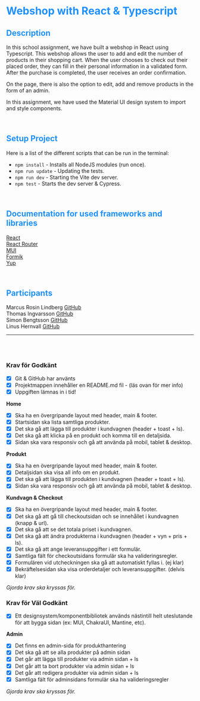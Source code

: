 # <span style="color:dodgerblue"> **Webshop with React & Typescript** </span>

## <span style="color:dodgerblue"> Description </span>

In this school assignment, we have built a webshop in React using Typescript. This webshop allows the user to add and edit the number of products in their shopping cart. When the user chooses to check out their placed order, they can fill in their personal information in a validated form. After the purchase is completed, the user receives an order confirmation.

On the page, there is also the option to edit, add and remove products in the form of an admin.

In this assignment, we have used the Material UI design system to import and style components.

<br>

## <span style="color:dodgerblue">  Setup Project </span>


Here is a list of the different scripts that can be run in the terminal:

- `npm install` - Installs all NodeJS modules (run once).
- `npm run update` - Updating the tests.
- `npm run dev` - Starting the Vite dev server.
- `npm test` - Starts the dev server & Cypress.

<br>

## <span style="color:dodgerblue"> Documentation for used frameworks and libraries</span>

[React](https://react.dev/reference/react/)<br>
[React Router](https://reactrouter.com/en/main) </br>
[MUI](https://mui.com/material-ui/getting-started/overview/)<br>
[Formik](https://formik.org/docs/overview)<br>
[Yup](https://docs.yup.io/)

<br>


## <span style="color:dodgerblue">  Participants </span>

Marcus Rosin Lindberg [GitHub](https://github.com/stenbumling)<br>
Thomas Ingvarsson [GitHub](https://github.com/GunnarIng) <br>
Simon Bengtsson [GitHub](https://github.com/Sillen00)<br>
Linus Hernvall [GitHub](https://github.com/linusHernvall)

****
<br>
<br>

### Krav för Godkänt

- [x] Git & GitHub har använts
- [x] Projektmappen innehåller en README.md fil - (läs ovan för mer info)
- [x] Uppgiften lämnas in i tid!

**Home**

- [x] Ska ha en övergripande layout med header, main & footer.
- [x] Startsidan ska lista samtliga produkter.
- [x] Det ska gå att lägga till produkter i kundvagnen (header + toast + ls).
- [x] Det ska gå att klicka på en produkt och komma till en detaljsida.
- [x] Sidan ska vara responsiv och gå att använda på mobil, tablet & desktop.

**Produkt**

- [x] Ska ha en övergripande layout med header, main & footer.
- [x] Detaljsidan ska visa all info om en produkt.
- [x] Det ska gå att lägga till produkten i kundvagnen (header + toast + ls).
- [x] Sidan ska vara responsiv och gå att använda på mobil, tablet & desktop.

**Kundvagn & Checkout**

- [x] Ska ha en övergripande layout med header, main & footer.
- [x] Det ska gå att gå till checkoutsidan och se innehållet i kundvagnen (knapp & url).
- [x] Det ska gå att se det totala priset i kundvagnen.
- [x] Det ska gå att ändra produkterna i kundvagnen (header + vyn + pris + ls).
- [x] Det ska gå att ange leveransuppgifter i ett formulär.
- [x] Samtliga fält för checkoutsidans formulär ska ha valideringsregler.
- [x] Formulären vid utcheckningen ska gå att automatiskt fyllas i. (ej klar)
- [x] Bekräftelsesidan ska visa orderdetaljer och leveransuppgifter. (delvis klar)

_Gjorda krav ska kryssas för._

### Krav för Väl Godkänt

- [x] Ett designsystem/komponentbibliotek används nästintill helt uteslutande för att bygga sidan (ex: MUI, ChakraUI, Mantine, etc).

**Admin**

- [x] Det finns en admin-sida för produkthantering
- [x] Det ska gå att se alla produkter på admin sidan
- [x] Det går att lägga till produkter via admin sidan + ls
- [x] Det går att ta bort produkter via admin sidan + ls
- [x] Det går att redigera produkter via admin sidan + ls
- [x] Samtliga fält för adminsidans formulär ska ha valideringsregler

_Gjorda krav ska kryssas för._
